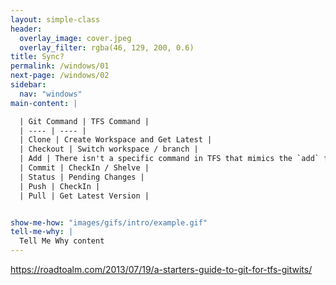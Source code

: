 ```yaml
---
layout: simple-class
header:
  overlay_image: cover.jpeg
  overlay_filter: rgba(46, 129, 200, 0.6)
title: Sync?
permalink: /windows/01
next-page: /windows/02
sidebar:
  nav: "windows"
main-content: |

  | Git Command | TFS Command |
  | ---- | ---- |
  | Clone | Create Workspace and Get Latest |
  | Checkout | Switch workspace / branch |
  | Add | There isn't a specific command in TFS that mimics the `add` functionality |
  | Commit | CheckIn / Shelve |
  | Status | Pending Changes |
  | Push | CheckIn |
  | Pull | Get Latest Version |


show-me-how: "images/gifs/intro/example.gif"
tell-me-why: |
  Tell Me Why content
---
```



https://roadtoalm.com/2013/07/19/a-starters-guide-to-git-for-tfs-gitwits/
